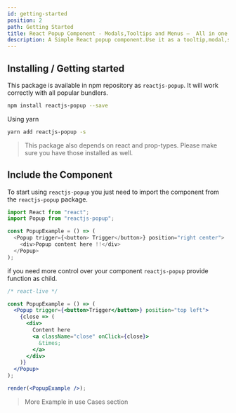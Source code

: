 ```yaml
---
id: getting-started
position: 2
path: Getting Started
title: React Popup Component - Modals,Tooltips and Menus —  All in one
description: A Simple React popup component.Use it as a tooltip,modal,sub-menu and match more ...
---
```


## Installing / Getting started

This package is available in npm repository as `reactjs-popup`. It will work correctly with all popular bundlers.

```bash
npm install reactjs-popup --save
```

Using yarn

```bash
yarn add reactjs-popup -s
```

> This package also depends on react and prop-types. Please make sure you have those installed as well.

## Include the Component

To start using `reactjs-popup` you just need to import the component from the `reactjs-popup` package.

```javascript
import React from "react";
import Popup from "reactjs-popup";

const PopupExample = () => (
  <Popup trigger={<button> Trigger</button>} position="right center">
    <div>Popup content here !!</div>
  </Popup>
);
```

if you need more control over your component `reactjs-popup` provide function as child.

```jsx
/* react-live */

const PopupExample = () => (
  <Popup trigger={<button>Trigger</button>} position="top left">
    {close => (
      <div>
        Content here
        <a className="close" onClick={close}>
          &times;
        </a>
      </div>
    )}
  </Popup>
);

render(<PopupExample />);
```

> More Example in use Cases section
